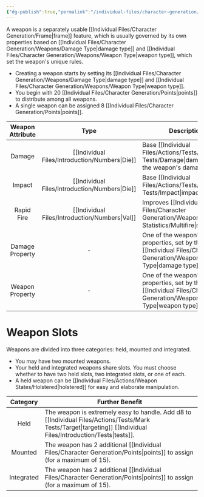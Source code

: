 ```yaml
---
{"dg-publish":true,"permalink":"/individual-files/character-generation/weapons/weapons/"}
---
```


A weapon is a separately usable [[Individual Files/Character Generation/Frame\|frame]] feature, which is usually governed by its own properties based on [[Individual Files/Character Generation/Weapons/Damage Type\|damage type]] and [[Individual Files/Character Generation/Weapons/Weapon Type\|weapon type]], which set the weapon's unique rules.
* Creating a weapon starts by setting its [[Individual Files/Character Generation/Weapons/Damage Type\|damage type]] and [[Individual Files/Character Generation/Weapons/Weapon Type\|weapon type]].
* You begin with 20 [[Individual Files/Character Generation/Points\|points]] to distribute among all weapons.
* A single weapon can be assigned 8 [[Individual Files/Character Generation/Points\|points]].

| Weapon Attribute |        Type         | Description                                                                            |
| :--------------: | :-----------------: | -------------------------------------------------------------------------------------- |
|      Damage      | [[Individual Files/Introduction/Numbers\|Die]] | Base [[Individual Files/Actions/Tests/Opposition Tests/Damage\|damage]] (of the weapon's damage type).                              |
|      Impact      | [[Individual Files/Introduction/Numbers\|Die]] | Base [[Individual Files/Actions/Tests/Opposition Tests/Impact\|impact]].                                                            |
|    Rapid Fire    | [[Individual Files/Introduction/Numbers\|Val]] | Improves [[Individual Files/Character Generation/Weapons/Weapon Statistics/Multifire\|multifire]].                                                  |
| Damage Property  |          -          | One of the weapon's two properties, set by the chosen [[Individual Files/Character Generation/Weapons/Damage Type\|damage type]]. |
| Weapon Property  |          -          | One of the weapon's two properties, set by the chosen [[Individual Files/Character Generation/Weapons/Weapon Type\|weapon type]]. |
# Weapon Slots
Weapons are divided into three categories: held, mounted and integrated.
- You may have two mounted weapons.
- Your held and integrated weapons share slots. You must choose whether to have two held slots, two integrated slots, or one of each.
- A held weapon can be [[Individual Files/Actions/Weapon States/Holstered\|holstered]] for easy and elaborate manipulation.

|  Category  | Further Benefit                                                                           |
| :--------: | ----------------------------------------------------------------------------------------- |
|    Held    | The weapon is extremely easy to handle. Add d8 to [[Individual Files/Actions/Tests/Mark Tests/Target\|targeting]] [[Individual Files/Introduction/Tests\|tests]]. |
|  Mounted   | The weapon has 2 additional [[Individual Files/Character Generation/Points\|points]] to assign (for a maximum of 15).           |
| Integrated | The weapon has 2 additional [[Individual Files/Character Generation/Points\|points]] to assign (for a maximum of 15).           |
